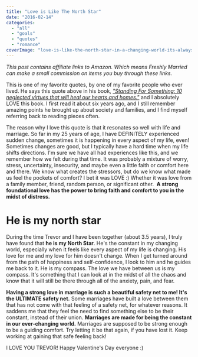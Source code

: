 ```yaml
---
title: "Love is Like The North Star"
date: "2016-02-14"
categories: 
  - "all"
  - "goals"
  - "quotes"
  - "romance"
coverImage: "love-is-like-the-north-star-in-a-changing-world-its-always-constant.png"
---
```


_This post contains affiliate links to Amazon. Which means Freshly Married can make a small commission on items you buy through these links._

This is one of my favorite quotes, by one of my favorite people who ever lived. He says this quote above in his book, [_"Standing For Something: 10 neglected virtues that will heal our hearts and homes."_](https://amzn.to/2H5rILv) and I absolutely LOVE this book. I first read it about six years ago, and I still remember amazing points he brought up about society and families, and I find myself referring back to reading pieces often.

The reason why I love this quote is that it resonates so well with life and marriage. So far in my 25 years of age, I have DEFINITELY experienced sudden change, sometimes it is happening in every aspect of my life, even! Sometimes changes are good, but I typically have a hard time when my life shifts directions. I'm sure we have all had experiences like this, and we remember how we felt during that time. It was probably a mixture of worry, stress, uncertainty, insecurity, and maybe even a little faith or comfort here and there. We know what creates the stressors, but do we know what made us feel the pockets of comfort? I bet it was LOVE :) Whether it was love from a family member, friend, random person, or significant other.  **A strong foundational love has the power to bring faith and comfort to you in the midst of distress.** 

# He is my north star

During the time Trevor and I have been together (about 3.5 years), I truly have found that **he is my North Star**. He's the constant in my changing world, especially when it feels like every aspect of my life is changing. His love for me and my love for him doesn't change. When I get turned around from the path of happiness and self-confidence, I look to him and he guides me back to it. He is my compass. The love we have between us is my compass. It's something that I can look at in the midst of all the chaos and know that it will still be there through all of the anxiety, pain, and fear.

**Having a strong love in marriage is such a beautiful safety net to me! It's the ULTIMATE safety net.** Some marriages have built a love between them that has not come with that feeling of a safety net, for whatever reasons. It saddens me that they feel the need to find something else to be their constant, instead of their union. **Marriages are made for being the constant in our ever-changing world.** Marriages are supposed to be strong enough to be a guiding comfort. Try letting it be that again, if you have lost it. Keep working at gaining that safe feeling back!

I LOVE YOU TREVOR! Happy Valentine's Day everyone :)
